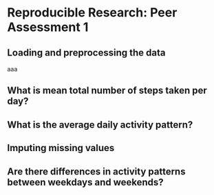 # Reproducible Research: Peer Assessment 1


## Loading and preprocessing the data

aaa

## What is mean total number of steps taken per day?



## What is the average daily activity pattern?



## Imputing missing values



## Are there differences in activity patterns between weekdays and weekends?
